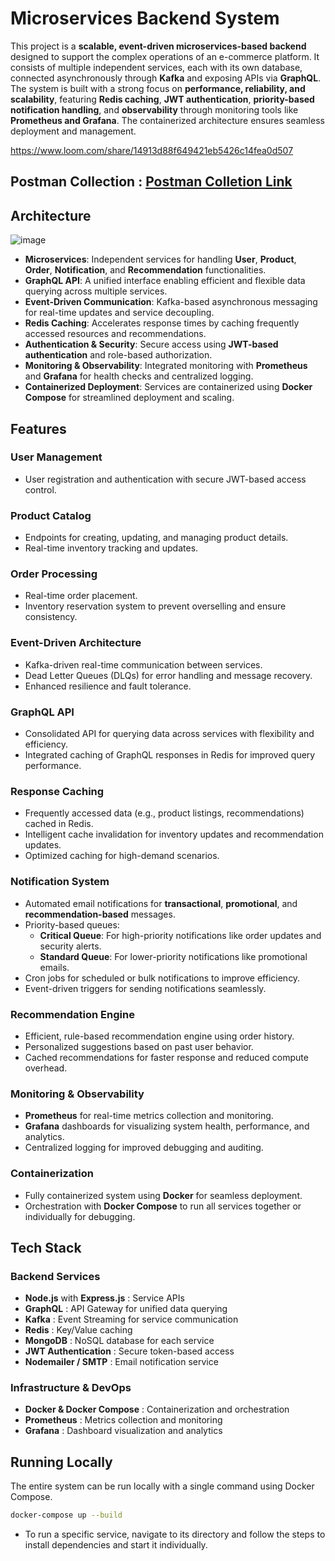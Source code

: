 # Microservices Backend System

This project is a **scalable, event-driven microservices-based backend** designed to support the complex operations of an e-commerce platform. It consists of multiple independent services, each with its own database, connected asynchronously through **Kafka** and exposing APIs via **GraphQL**. The system is built with a strong focus on **performance, reliability, and scalability**, featuring **Redis caching**, **JWT authentication**, **priority-based notification handling**, and **observability** through monitoring tools like **Prometheus and Grafana**. The containerized architecture ensures seamless deployment and management.

https://www.loom.com/share/14913d88f649421eb5426c14fea0d507

## Postman Collection : [Postman Colletion Link](https://imf-gadget-8462.postman.co/workspace/New-Team-Workspace~8ecba258-1966-41b6-bc48-8960184a83f9/collection/34642197-59443f20-0e0e-4ded-9da4-b56eae0ca040?action=share&creator=34642197)



## Architecture

![image](https://github.com/user-attachments/assets/ef19a193-48dc-4671-81e4-6059af439da3)


- **Microservices**: Independent services for handling **User**, **Product**, **Order**, **Notification**, and **Recommendation** functionalities.
- **GraphQL API**: A unified interface enabling efficient and flexible data querying across multiple services.
- **Event-Driven Communication**: Kafka-based asynchronous messaging for real-time updates and service decoupling.
- **Redis Caching**: Accelerates response times by caching frequently accessed resources and recommendations.
- **Authentication & Security**: Secure access using **JWT-based authentication** and role-based authorization.
- **Monitoring & Observability**: Integrated monitoring with **Prometheus** and **Grafana** for health checks and centralized logging.
- **Containerized Deployment**: Services are containerized using **Docker Compose** for streamlined deployment and scaling.

## Features

### **User Management**
- User registration and authentication with secure JWT-based access control.

### **Product Catalog**
- Endpoints for creating, updating, and managing product details.
- Real-time inventory tracking and updates.

### **Order Processing**
- Real-time order placement.
- Inventory reservation system to prevent overselling and ensure consistency.

### **Event-Driven Architecture**
- Kafka-driven real-time communication between services.
- Dead Letter Queues (DLQs) for error handling and message recovery.
- Enhanced resilience and fault tolerance.

### **GraphQL API**
- Consolidated API for querying data across services with flexibility and efficiency.
- Integrated caching of GraphQL responses in Redis for improved query performance.

### **Response Caching**
- Frequently accessed data (e.g., product listings, recommendations) cached in Redis.
- Intelligent cache invalidation for inventory updates and recommendation updates.
- Optimized caching for high-demand scenarios.

### **Notification System**
- Automated email notifications for **transactional**, **promotional**, and **recommendation-based** messages.
- Priority-based queues:
  - **Critical Queue**: For high-priority notifications like order updates and security alerts.
  - **Standard Queue**: For lower-priority notifications like promotional emails.
- Cron jobs for scheduled or bulk notifications to improve efficiency.
- Event-driven triggers for sending notifications seamlessly.

### **Recommendation Engine**
- Efficient, rule-based recommendation engine using order history.
- Personalized suggestions based on past user behavior.
- Cached recommendations for faster response and reduced compute overhead.

### **Monitoring & Observability**
- **Prometheus** for real-time metrics collection and monitoring.
- **Grafana** dashboards for visualizing system health, performance, and analytics.
- Centralized logging for improved debugging and auditing.

### **Containerization**
- Fully containerized system using **Docker** for seamless deployment.
- Orchestration with **Docker Compose** to run all services together or individually for debugging.

## Tech Stack

### **Backend Services**
- **Node.js** with **Express.js** : Service APIs
- **GraphQL** : API Gateway for unified data querying
- **Kafka** : Event Streaming for service communication
- **Redis** : Key/Value caching 
- **MongoDB** : NoSQL database for each service
- **JWT Authentication** : Secure token-based access
- **Nodemailer / SMTP** : Email notification service

### **Infrastructure & DevOps**
- **Docker & Docker Compose** : Containerization and orchestration
- **Prometheus** : Metrics collection and monitoring
- **Grafana** : Dashboard visualization and analytics

## Running Locally
The entire system can be run locally with a single command using Docker Compose.
```bash
docker-compose up --build
```
- To run a specific service, navigate to its directory and follow the steps to install dependencies and start it individually.
